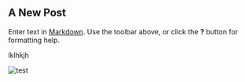 ## A New Post

Enter text in [Markdown](http://daringfireball.net/projects/markdown/). Use the toolbar above, or click the **?** button for formatting help.

lklhkjh

![test]({{site.baseurl}}//assets/images/_DSC0086.jpg)


